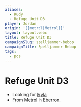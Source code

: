 ```yaml
---
aliases:
  - Rudy
  - Refuge Unit D3
player: Jordan
origin: '[[metrol|Metrol]]'
layout: layout.webc
title: Refuge Unit D3
campaignSlug: spelljammer-bebop
campaignTitle: Spelljammer Bebop
tags:
  - pcs
---
```

# Refuge Unit D3

- Looking for [Myla](npcs/myla.md)
- From [Metrol](metrol.md) in [Eberron](locations/eberron.md).
